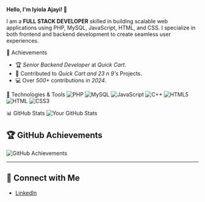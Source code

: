 **Hello, I'm Iyiola Ajayi! 👋**

I am a **FULL STACK DEVELOPER** skilled in building scalable web applications using PHP, MySQL, JavaScript, HTML, and CSS. 
I specialize in both frontend and backend development to create seamless user experiences.

🌟 Achievements
- 🏆 *Senior Backend Developer* at *Quick Cart*.
- 🚀 Contributed to *Quick Cart and 23 n 9's* Projects.
- 💻 Over *500+* contributions in *2024*.

🔧 Technologies & Tools
![PHP](https://img.shields.io/badge/-PHP-777BB4?logo=php&logoColor=white)
![MySQL](https://img.shields.io/badge/-MySQL-4479A1?logo=mysql&logoColor=white)
![JavaScript](https://img.shields.io/badge/-JavaScript-F7DF1E?logo=javascript&logoColor=black)
![C++](https://img.shields.io/badge/-C++-00599C?logo=c%2B&logoColor=white)
![HTML5](https://img.shields.io/badge/-HTML5-red?logo=html5&logoColor=white)
![HTML](https://img.shields.io/badge/-HTML-orange?logo=html&logoColor=white)
![CSS3](https://img.shields.io/badge/-CSS3-blue?logo=css3&logoColor=white)

📊 GitHub Stats
![Your GitHub Stats](https://github-readme-stats.vercel.app/api?username=Waydedd&show_icons=true&theme=dark&hide_rank=true)

## 🏆 GitHub Achievements
![GitHub Achievements](https://github-profile-trophy.vercel.app/?username=Waydedd&theme=darkhub&row=1&column=7)

---

## 🔗 Connect with Me
- [LinkedIn](https://www.linkedin.com/in/iyiola-ajayi-0a0aa2344?trk=contact-info)
